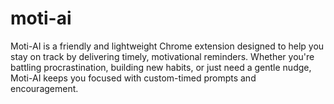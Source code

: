 # moti-ai
Moti-AI is a friendly and lightweight Chrome extension designed to help you stay on track by delivering timely, motivational reminders. Whether you're battling procrastination, building new habits, or just need a gentle nudge, Moti-AI keeps you focused with custom-timed prompts and encouragement.
